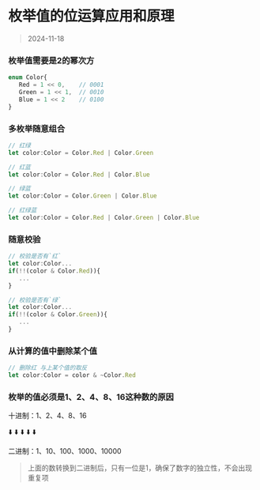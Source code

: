 # 枚举值的位运算应用和原理

> 2024-11-18

### 枚举值需要是2的幂次方

```ts
enum Color{
   Red = 1 << 0,    // 0001
   Green = 1 << 1,  // 0010
   Blue = 1 << 2    // 0100
}
```

### 多枚举随意组合

```ts
// 红绿
let color:Color = Color.Red | Color.Green
```

```ts
// 红蓝
let color:Color = Color.Red | Color.Blue
```

```ts
// 绿蓝
let color:Color = Color.Green | Color.Blue
```

```ts
// 红绿蓝
let color:Color = Color.Red | Color.Green | Color.Blue
```

### 随意校验

```ts
// 校验是否有`红`
let color:Color...
if(!!(color & Color.Red)){
   ...
}

// 校验是否有`绿`
let color:Color...
if(!!(color & Color.Green)){
   ...
}
```

### 从计算的值中删除某个值

```ts
// 删除红 与上某个值的取反
let color:Color = color & ~Color.Red
```

### 枚举的值必须是1、2、4、8、16这种数的原因

十进制：1、2、4、8、16

 ⬇️ ⬇️ ⬇️ ⬇️ ⬇️ 
 
二进制：1、10、100、1000、10000

> 上面的数转换到二进制后，只有一位是1，确保了数字的独立性，不会出现重复项

